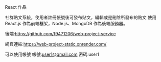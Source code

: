 React 作品

社群貼文系統，使用者註冊帳號後可發布貼文，編輯或是刪除所發布的貼文
使用 React.js 作為前端框架，Node.js、MongoDB 作為後端服務器。

後端:https://github.com/f9471206/web-project-service


網頁連結:https://web-project-static.onrender.com/


可以使用帳號
帳號:user1@gmail.com
密碼:user1
